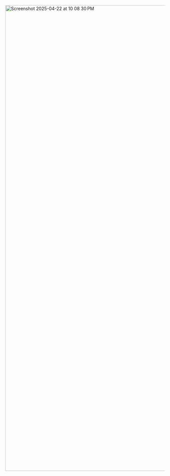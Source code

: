 <img width="1470" alt="Screenshot 2025-04-22 at 10 08 30 PM" src="https://github.com/user-attachments/assets/2f364532-d049-4950-b36b-180752db63b4" />
